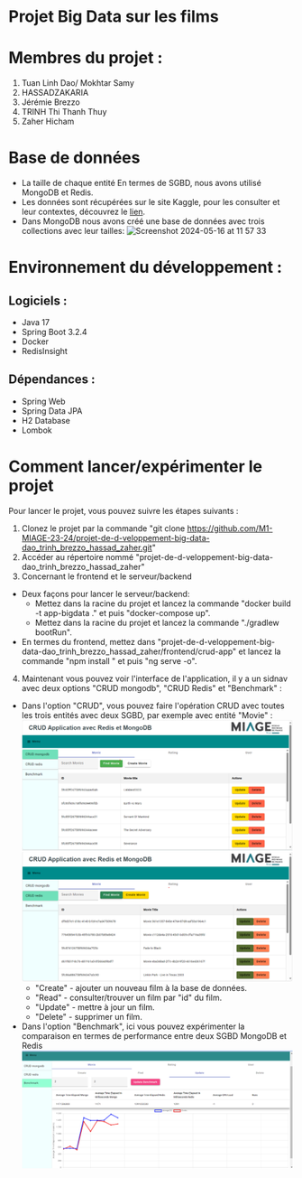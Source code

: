 # Projet Big Data sur les films

# Membres du projet :
1) Tuan Linh Dao/ Mokhtar Samy
2) HASSADZAKARIA
3) Jérémie Brezzo
4) TRINH Thi Thanh Thuy
5) Zaher Hicham

# Base de données
- La taille de chaque entité
  En termes de SGBD, nous avons utilisé MongoDB et Redis.
- Les données sont récupérées sur le site Kaggle, pour les consulter et leur contextes, découvrez le [lien](https://www.kaggle.com/datasets/samlearner/letterboxd-movie-ratings-data?select=ratings_export.csv).
- Dans MongoDB nous avons créé une base de données avec trois collections avec leur tailles:
  <img width="951" alt="Screenshot 2024-05-16 at 11 57 33" src="https://github.com/M1-MIAGE-23-24/projet-de-d-veloppement-big-data-dao_trinh_brezzo_hassad_zaher/assets/84924997/366e1f9e-c30d-4802-8fa5-57db16c8fdc9">

# Environnement du développement :

## Logiciels :
- Java 17
- Spring Boot 3.2.4
- Docker
- RedisInsight

## Dépendances :
+ Spring Web
+ Spring Data JPA
+ H2 Database
+ Lombok

# Comment lancer/expérimenter le projet
Pour lancer le projet, vous pouvez suivre les étapes suivants :
1) Clonez le projet par la commande "git clone https://github.com/M1-MIAGE-23-24/projet-de-d-veloppement-big-data-dao_trinh_brezzo_hassad_zaher.git"
2) Accéder au répertoire nommé "projet-de-d-veloppement-big-data-dao_trinh_brezzo_hassad_zaher"
3) Concernant le frontend et le serveur/backend
- Deux façons pour lancer le serveur/backend:
  + Mettez dans la racine du projet et lancez la commande "docker build -t app-bigdata ." et puis "docker-compose up".
  + Mettez dans la racine du projet et lancez la commande "./gradlew bootRun".
- En termes du frontend, mettez dans "projet-de-d-veloppement-big-data-dao_trinh_brezzo_hassad_zaher/frontend/crud-app" et lancez la commande "npm install " et puis "ng serve -o".
4) Maintenant vous pouvez voir l'interface de l'application, il y a un sidnav avec deux options "CRUD mongodb", "CRUD Redis" et "Benchmark" :
- Dans l'option "CRUD", vous pouvez faire l'opération CRUD avec toutes les trois entités avec deux SGBD, par exemple avec entité "Movie" :
![img.png](../../img.png)
![img_1.png](../../img_1.png)
  + "Create" - ajouter un nouveau film à la base de données.
  + "Read" - consulter/trouver un film par "id" du film.
  + "Update" - mettre à jour un film.
  + "Delete" - supprimer un film.
- Dans l'option "Benchmark", ici vous pouvez expérimenter la comparaison en termes de performance entre deux SGBD MongoDB et Redis
![img_2.png](../../img_2.png)
